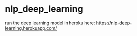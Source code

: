 # nlp_deep_learning
run the deep learning model in heroku here: https://nlp-deep-learning.herokuapp.com/
